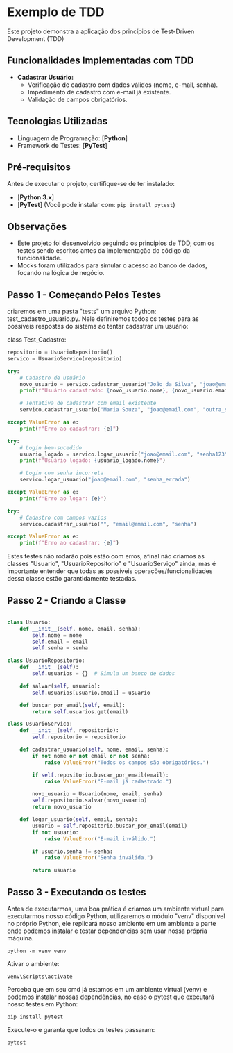 # Exemplo de TDD

Este projeto demonstra a aplicação dos princípios de Test-Driven Development (TDD)

## Funcionalidades Implementadas com TDD

* **Cadastrar Usuário:**
    * Verificação de cadastro com dados válidos (nome, e-mail, senha).
    * Impedimento de cadastro com e-mail já existente.
    * Validação de campos obrigatórios.
      
## Tecnologias Utilizadas

* Linguagem de Programação: [**Python**]
* Framework de Testes: [**PyTest**]

## Pré-requisitos

Antes de executar o projeto, certifique-se de ter instalado:

* [**Python 3.x**]
* [**PyTest**] (Você pode instalar com: `pip install pytest`)


## Observações

* Este projeto foi desenvolvido seguindo os princípios de TDD, com os testes sendo escritos antes da implementação do código da funcionalidade.
* Mocks foram utilizados para simular o acesso ao banco de dados, focando na lógica de negócio.

## Passo 1 - Começando Pelos Testes

criaremos em uma pasta "tests" um arquivo Python: test_cadastro_usuario.py. Nele definiremos todos os testes para as possíveis respostas do sistema ao tentar cadastrar um usuário:

class Test_Cadastro:

````python
repositorio = UsuarioRepositorio()
servico = UsuarioServico(repositorio)

try:
    # Cadastro de usuário
    novo_usuario = servico.cadastrar_usuario("João da Silva", "joao@email.com", "senha123")
    print(f"Usuário cadastrado: {novo_usuario.nome}, {novo_usuario.email}")

    # Tentativa de cadastrar com email existente
    servico.cadastrar_usuario("Maria Souza", "joao@email.com", "outra_senha")

except ValueError as e:
    print(f"Erro ao cadastrar: {e}")

try:
    # Login bem-sucedido
    usuario_logado = servico.logar_usuario("joao@email.com", "senha123")
    print(f"Usuário logado: {usuario_logado.nome}")

    # Login com senha incorreta
    servico.logar_usuario("joao@email.com", "senha_errada")

except ValueError as e:
    print(f"Erro ao logar: {e}")

try:
    # Cadastro com campos vazios
    servico.cadastrar_usuario("", "email@email.com", "senha")

except ValueError as e:
    print(f"Erro ao cadastrar: {e}")

````


Estes testes não rodarão pois estão com erros, afinal não criamos as classes "Usuario", "UsuarioRepositorio" e "UsuarioServiço" ainda, mas é importante entender que todas as possíveis operações/funcionalidades dessa classe estão garantidamente testadas.

## Passo 2 - Criando a Classe

````python

class Usuario:
    def __init__(self, nome, email, senha):
        self.nome = nome
        self.email = email
        self.senha = senha

class UsuarioRepositorio:
    def __init__(self):
        self.usuarios = {}  # Simula um banco de dados

    def salvar(self, usuario):
        self.usuarios[usuario.email] = usuario

    def buscar_por_email(self, email):
        return self.usuarios.get(email)

class UsuarioServico:
    def __init__(self, repositorio):
        self.repositorio = repositorio

    def cadastrar_usuario(self, nome, email, senha):
        if not nome or not email or not senha:
            raise ValueError("Todos os campos são obrigatórios.")

        if self.repositorio.buscar_por_email(email):
            raise ValueError("E-mail já cadastrado.")

        novo_usuario = Usuario(nome, email, senha)
        self.repositorio.salvar(novo_usuario)
        return novo_usuario

    def logar_usuario(self, email, senha):
        usuario = self.repositorio.buscar_por_email(email)
        if not usuario:
            raise ValueError("E-mail inválido.")

        if usuario.senha != senha:
            raise ValueError("Senha inválida.")

        return usuario
````


## Passo 3 - Executando os testes

Antes de executarmos, uma boa prática é criamos um ambiente virtual para executarmos nosso código Python, utilizaremos o módulo "venv" disponivel no próprio Python, ele replicará nosso ambiente em um ambiente a parte onde podemos instalar e testar dependencias sem usar nossa própria máquina.

````
python -m venv venv
````

Ativar o ambiente:

````
venv\Scripts\activate
````

Perceba que em seu cmd já estamos em um ambiente virtual (venv) e podemos instalar nossas dependências, no caso o pytest que executará nosso testes em Python:

````
pip install pytest
````

Execute-o e garanta que todos os testes passaram:

````
pytest
````
